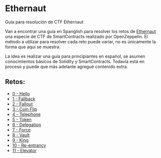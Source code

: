 # Ethernaut
Guía para resolución de CTF Ethernaut

Van a encontrar una guía en Spanglish para resolver los retos de [Ethernaut](https://ethernaut.openzeppelin.com/) una especie de CTF de SmartContracts realizado por OpenZeppelin.
El método a utilizar para resolver cada reto puede variar, no es únicamente la forma que aquí se muestra.

La idea es realizar una guía para principiantes en español, se asumen conocimientos básicos de Solidity y SmartContracts. Todavía está en proceso y puede que más adelante agregué contenido extra.

## Retos:
- [0 - Hello](https://github.com/P-Estevez/Ethernaut/commit/1ba10894323e69b0dfe5912047fd03e454a4a42b)
- [1 - Fallback](https://github.com/P-Estevez/Ethernaut/commit/ad0b4891105740cc98721a62d99af05fd9a8bdd8)
- [2 - Fallout](https://github.com/P-Estevez/Ethernaut/commit/6fdf4897edbfdf7e2d30742c09067c11a162d1b0)
- [3 - Coin Flip](https://github.com/P-Estevez/Ethernaut/commit/be1dba09fca9c710d0423465465ca8b2230a300d)
- [4 - Telephone](https://github.com/P-Estevez/Ethernaut/commit/44cc90ab7927ca58371facb73e7fa1d1a3b02a75)
- [5 - Token](https://github.com/P-Estevez/Ethernaut/commit/406e664be753976c291ea1c07a86f9192b7f770d)
- [6 - Delegation](https://github.com/P-Estevez/Ethernaut/blob/main/6-Delegation.md)
- [7 - Force](https://github.com/P-Estevez/Ethernaut/blob/main/7-Force.md)
- [8 - Vault](https://github.com/P-Estevez/Ethernaut/blob/main/8-Vault.md)
- [9 - King](https://github.com/P-Estevez/Ethernaut/blob/main/9-King.md)
- [10 - Re-entrancy](https://github.com/P-Estevez/Ethernaut/blob/main/10-Re-entrancy.md)
- [11 - Elevator](https://github.com/P-Estevez/Ethernaut/blob/main/11-Elevator.md)
